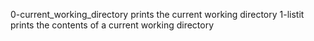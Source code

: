 0-current_working_directory prints the current working directory
1-listit prints the contents of a current working directory